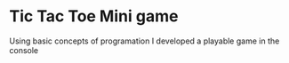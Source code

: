 # Tic Tac Toe Mini game

Using basic concepts of programation I developed a playable game in the console


